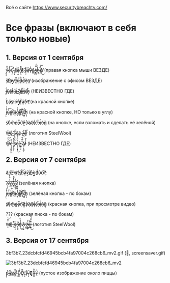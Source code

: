 Всё о сайте
https://www.securitybreachtv.com/

# Все фразы (включают в себя только новые)
## 1. Версия от 1 сентября
ý̴̫͓̮͐̂ò̷̯̑͝ų̷̨̲̊ ̸͔͎̙́͒c̶̬͒͑ä̵̧̜̭̽ǹ̵͔̗̯͂͊t̸͚͊ ̵̜̋́s̷̡̤̏̈ͅä̶̛̈ͅv̷̗̅̀̇e̵̺͕͗ ̸̮̳̪̀ṫ̴̠̭̿̈́ͅh̶̲̭̱̓̍i̸̡̲͂̔͝s̸̙̥̀͜ (правая кнопка мыши ВЕЗДЕ)

s̴̡͝ṯ̶͑ä̵̝y̸̯̕ ̷̛ͅḩ̴͌i̵̡̎d̷̝͋d̷̼͒ĕ̴͔ñ̸̰ (изображение с офисом ВЕЗДЕ)

j̶̢̈́ȕ̴̝ŝ̵̮t̵͕̾ ̵̭͗ä̶́͜ ̷̛̻g̷̗̊l̶̝͗i̶͈̒t̶͈̍c̶̢̽h̷͇̊  (НЕИЗВЕСТНО ГДЕ)

ĥ̴̳ǎ̵̙v̷̪̄í̴̹ṇ̶͠g̶̞͑f̸͔̈́u̷͓͠n̶̝̉?̸̜̕  (на красной кнопке)

j̷̹̖̓͗͗u̶͎̇̎͠s̸͇͚̉t̶͓̓̕â̵̡̞g̴͕̓̒̇l̴̘͝ͅi̸̛̫̥͝t̵̡̘͊͝c̸̣̫̳̐͘h̸̠͎̩̏  (на красной кнопке, НО только в углу)

ś̸̢o̴̩̊m̶̯̂e̴̺̍o̵̟̿n̴̠͝ě̷͇s̸̓ͅẁ̸̘â̸̯t̶̙͑c̵̦̍h̶̑ͅi̶̘̚ň̵̦g̷̣̏ (на кнопке, если взломать и сделать её зелёной)

W̷̑͜e̷̡͋ ̶̊͜S̷̘̈́ḙ̶̂ȅ̵̦ ̶͔̒Ã̷̖l̵̦͂l̸͙̈́ (логотип SteelWool)

W̷̺̎́̔̚͘͝e̶̢͙̭̜̳̙͖̾̄̂ ̷̼̙̯̱̫̩̗̾̀̋̽Ś̵̖̦̂̒̏̽ë̴̢͎̖̝̟̟́̀̈́̓̍͜͝e̵̥̻̔ ̴̣̳̠̜͋̿̉͊͠ͅÄ̸̭̞̣͔̬̰̗l̵̊̓̃  (НЕИЗВЕСТНО ГДЕ)

## 2. Версия от 7 сентября
a̸͑͜r̴͉͘e̶̲͆ ̸͈͑w̷͎͝ê̵͜ ̸̡͆h̷̰͝á̷͙v̸͇̄i̸̲͘n̶͇͒g̴̪̀ ̵̗̕f̸͚̂ủ̴̞n̸͈̚?̵̮̔

?̴̨̧͙̃ͅ?̴̢̭͛͑̒̂̓̽?̵̧̦̘̺̆?̶̺̻̌́̍̽͂̆̕?̶̧̡̲͎̣͂́̓?̸̡̪̻͖̈́ (зелёная кнопка)

j̷̹̖̓͗͗u̶͎̇̎͠s̸͇͚̉t̶͓̓̕â̵̡̞g̴͕̓̒̇l̴̘͝ͅi̸̛̫̥͝t̵̡̘͊͝c̸̣̫̳̐͘h̸̠͎̩̏ (зелёная кнопка - по бокам)

ś̸̢o̴̩̊m̶̯̂e̴̺̍o̵̟̿n̴̠͝ě̷͇s̸̓ͅẁ̸̘â̸̯t̶̙͑c̵̦̍h̶̑ͅi̶̘̚ň̵̦g̷̣̏ (красная кнопка, при просмотре видео)

??? (красная пнока - по бокам)

W̸͕̠͗̊̐͝ê̴͇ ̵̢͉͗͊K̶̡̤͎̘̊n̶̨͕̯̬̈́̚̕o̸̟̙̊͐̔̏͜͜w̷̛̩̣̣̝͊ ̴̡̪̒͜A̶̙̲̳̙̔̄l̶̨͇̅̉l̶̢̲̖͋͒̈́̂͜ (логотип SteelWool)

## 3. Версия от 17 сентября
3bf3b7_23dcbfcfd46945bcb4fa97004c268cb6_mv2.gif (🐊, screensaver.gif)

![3bf3b7_23dcbfcfd46945bcb4fa97004c268cb6_mv2](https://user-images.githubusercontent.com/87380272/133930992-71f83733-8d36-4185-b38c-f5e6698f4d82.gif)

p̶̞̖̀̉ḭ̴̈́z̶̫̑̓ź̵̯ạ̸̪͒͌ ̶̪̰̉̽D̴͈̪͌̾E̸͓̘͊̋Ľ̶͉̮Ì̴̖V̶͉͔̈̄Ę̷͓͌͑R̵̜̳͐͋Ÿ̷̭́ (пустое изображение около пиццы)
